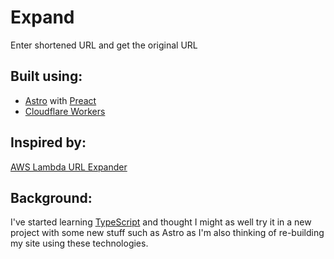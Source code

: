 # Expand

Enter shortened URL and get the original URL

## Built using:

- [Astro](https://astro.build/) with [Preact](https://preactjs.com/)
- [Cloudflare Workers](https://workers.cloudflare.com/)

## Inspired by: 

[AWS Lambda URL Expander](https://github.com/hq6/aws-lambda-url-expander)

## Background:

I've started learning [TypeScript](https://www.typescriptlang.org/) and thought I might as well try it in a new project with some new stuff such as Astro as I'm also thinking of re-building my site using these technologies.